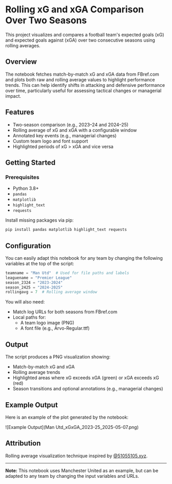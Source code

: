 # Rolling xG and xGA Comparison Over Two Seasons

This project visualizes and compares a football team's expected goals (xG) and expected goals against (xGA) over two consecutive seasons using rolling averages.

## Overview

The notebook fetches match-by-match xG and xGA data from FBref.com and plots both raw and rolling average values to highlight performance trends. This can help identify shifts in attacking and defensive performance over time, particularly useful for assessing tactical changes or managerial impact.

## Features

- Two-season comparison (e.g., 2023–24 and 2024–25)
- Rolling average of xG and xGA with a configurable window
- Annotated key events (e.g., managerial changes)
- Custom team logo and font support
- Highlighted periods of xG > xGA and vice versa

## Getting Started

### Prerequisites

- Python 3.8+
- `pandas`
- `matplotlib`
- `highlight_text`
- `requests`

Install missing packages via pip:

```bash
pip install pandas matplotlib highlight_text requests
```

## Configuration

You can easily adapt this notebook for any team by changing the following variables at the top of the script:

```python
teamname = "Man Utd"  # Used for file paths and labels
leaguename = "Premier League"
season_2324 = "2023-2024"
season_2425 = "2024-2025"
rollingavg = 7  # Rolling average window
```

You will also need:

- Match log URLs for both seasons from FBref.com
- Local paths for:
  - A team logo image (PNG)
  - A font file (e.g., Arvo-Regular.ttf)

## Output

The script produces a PNG visualization showing:

- Match-by-match xG and xGA
- Rolling average trends
- Highlighted areas where xG exceeds xGA (green) or xGA exceeds xG (red)
- Season transitions and optional annotations (e.g., managerial changes)

## Example Output
Here is an example of the plot generated by the notebook:

![Example Output](Man Utd_xGxGA_2023-25_2025-05-07.png)

## Attribution

Rolling average visualization technique inspired by [@51055105.xyz](https://bsky.app/profile/51055105.xyz).

---

**Note:** This notebook uses Manchester United as an example, but can be adapted to any team by changing the input variables and URLs.
